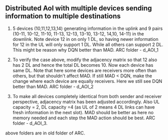 ## Distributed AoI with multiple devices sending information to multiple destinations

1. 5 devices (10,11,12,13,14) generating information in the uplink and 9 pairs (10-11, 10-12, 11-10, 11-13, 12-13, 13-10, 13-12, 14,10, 14-11) in the downlink. Note device 12 in on only 1 DL, so having newer information for 12 in the UL will only support 1 DL. While all others can support 2 DL. This might be reason why DQN better than MAD. ARC folder - d_AOI_1

2. To verify the case above, modify the adjacency matrix so that 12 also has 2 DL and hence the total DL becomes 10. Now each device has same DL. Note that here some devices are receivers more often than others, but that shouldn't affect MAD. If still MAD < DQN, make the change where each device are equally receivers. Here we still see DQN better than MAD. ARC folder - d_AOI_2

3. To make all devices completely identical from both sender and receiver perspective, adjacency matrix has been adjusted accordingly. Also UL capacity = 2, DL capacity =4 (as UL of 2 means 4 DL links can have fresh information in the next slot). MAD should be better as here no memory needed and each step the MAD action should be best. ARC folder - d_AOI_3.

above folders are in old folder of ARC.